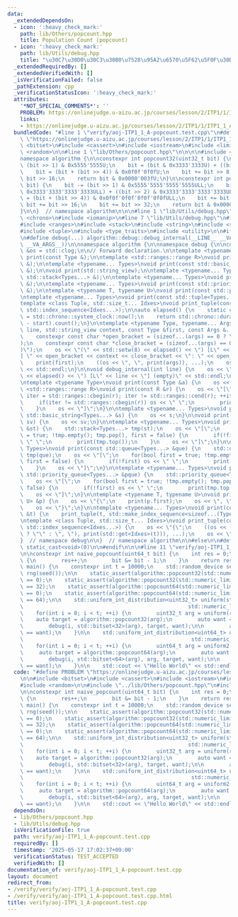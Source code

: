 ```yaml
---
data:
  _extendedDependsOn:
  - icon: ':heavy_check_mark:'
    path: lib/Others/popcount.hpp
    title: Population Count (popcount)
  - icon: ':heavy_check_mark:'
    path: lib/Utils/debug.hpp
    title: "\u30C7\u30D0\u30C3\u30B0\u7528\u95A2\u6570\u5F62\u5F0F\u30DE\u30AF\u30ED"
  _extendedRequiredBy: []
  _extendedVerifiedWith: []
  _isVerificationFailed: false
  _pathExtension: cpp
  _verificationStatusIcon: ':heavy_check_mark:'
  attributes:
    '*NOT_SPECIAL_COMMENTS*': ''
    PROBLEM: https://onlinejudge.u-aizu.ac.jp/courses/lesson/2/ITP1/1/ITP1_1_A
    links:
    - https://onlinejudge.u-aizu.ac.jp/courses/lesson/2/ITP1/1/ITP1_1_A
  bundledCode: "#line 1 \"verify/aoj-ITP1_1_A-popcount.test.cpp\"\n#define PROBLEM\
    \ \"https://onlinejudge.u-aizu.ac.jp/courses/lesson/2/ITP1/1/ITP1_1_A\"\n\n#include\
    \ <bitset>\n#include <cassert>\n#include <iostream>\n#include <limits>\n#include\
    \ <random>\n\n#line 1 \"lib/Others/popcount.hpp\"\n\n\n\n#include <cstdint>\n\n\
    namespace algorithm {\n\nconstexpr int popcount32(uint32_t bit) {\n    bit -=\
    \ (bit >> 1) & 0x5555'5555U;\n    bit = (bit & 0x3333'3333U) + ((bit >> 2) & 0x3333'3333U);\n\
    \    bit = (bit + (bit >> 4)) & 0x0f0f'0f0fU;\n    bit += bit >> 8;\n    bit +=\
    \ bit >> 16;\n    return bit & 0x0000'003fU;\n}\n\nconstexpr int popcount64(uint64_t\
    \ bit) {\n    bit -= (bit >> 1) & 0x5555'5555'5555'5555ULL;\n    bit = (bit &\
    \ 0x3333'3333'3333'3333ULL) + ((bit >> 2) & 0x3333'3333'3333'3333ULL);\n    bit\
    \ = (bit + (bit >> 4)) & 0x0f0f'0f0f'0f0f'0f0fULL;\n    bit += bit >> 8;\n   \
    \ bit += bit >> 16;\n    bit += bit >> 32;\n    return bit & 0x0000'0000'0000'007fULL;\n\
    }\n\n}  // namespace algorithm\n\n\n#line 1 \"lib/Utils/debug.hpp\"\n\n\n\n#include\
    \ <chrono>\n#include <iomanip>\n#line 7 \"lib/Utils/debug.hpp\"\n#include <queue>\n\
    #include <ranges>\n#include <stack>\n#include <string>\n#include <string_view>\n\
    #include <tuple>\n#include <type_traits>\n#include <utility>\n\n#ifdef DEBUG\n\
    \n#define debug(...) algorithm::debug::debug_internal(__LINE__ __VA_OPT__(, #__VA_ARGS__,\
    \ __VA_ARGS__))\n\nnamespace algorithm {\n\nnamespace debug {\n\nconstexpr std::ostream\
    \ &os = std::clog;\n\n// Forward declaration.\n\ntemplate <typename Type>\nvoid\
    \ print(const Type &);\n\ntemplate <std::ranges::range R>\nvoid print(const R\
    \ &);\n\ntemplate <typename... Types>\nvoid print(const std::basic_string<Types...>\
    \ &);\n\nvoid print(std::string_view);\n\ntemplate <typename... Types>\nvoid print(const\
    \ std::stack<Types...> &);\n\ntemplate <typename... Types>\nvoid print(const std::queue<Types...>\
    \ &);\n\ntemplate <typename... Types>\nvoid print(const std::priority_queue<Types...>\
    \ &);\n\ntemplate <typename T, typename U>\nvoid print(const std::pair<T, U> &);\n\
    \ntemplate <typename... Types>\nvoid print(const std::tuple<Types...> &);\n\n\
    template <class Tuple, std::size_t... Idxes>\nvoid print_tuple(const Tuple &,\
    \ std::index_sequence<Idxes...>);\n\nauto elapsed() {\n    static const auto start\
    \ = std::chrono::system_clock::now();\n    return std::chrono::duration_cast<std::chrono::microseconds>(std::chrono::system_clock::now()\
    \ - start).count();\n}\n\ntemplate <typename Type, typename... Args>\nvoid debug_internal(int\
    \ line, std::string_view context, const Type &first, const Args &...args) {\n\
    \    constexpr const char *open_bracket = (sizeof...(args) == 0 ? \"\" : \"(\"\
    );\n    constexpr const char *close_bracket = (sizeof...(args) == 0 ? \"\" : \"\
    )\");\n    os << \"(\" << std::setw(8) << elapsed() << \") [L\" << line << \"\
    ] \" << open_bracket << context << close_bracket << \": \" << open_bracket;\n\
    \    print(first);\n    ((os << \", \", print(args)), ...);\n    os << close_bracket\
    \ << std::endl;\n}\n\nvoid debug_internal(int line) {\n    os << \"(\" << std::setw(8)\
    \ << elapsed() << \") [L\" << line << \"] (empty)\" << std::endl;\n}\n\n// Implementation.\n\
    \ntemplate <typename Type>\nvoid print(const Type &a) {\n    os << a;\n}\n\ntemplate\
    \ <std::ranges::range R>\nvoid print(const R &r) {\n    os << \"[\";\n    for(auto\
    \ iter = std::ranges::cbegin(r); iter != std::ranges::cend(r); ++iter) {\n   \
    \     if(iter != std::ranges::cbegin(r)) os << \" \";\n        print(*iter);\n\
    \    }\n    os << \"]\";\n}\n\ntemplate <typename... Types>\nvoid print(const\
    \ std::basic_string<Types...> &s) {\n    os << s;\n}\n\nvoid print(std::string_view\
    \ sv) {\n    os << sv;\n}\n\ntemplate <typename... Types>\nvoid print(const std::stack<Types...>\
    \ &st) {\n    std::stack<Types...> tmp(st);\n    os << \"[\";\n    for(bool first\
    \ = true; !tmp.empty(); tmp.pop(), first = false) {\n        if(!first) os <<\
    \ \" \";\n        print(tmp.top());\n    }\n    os << \"]\";\n}\n\ntemplate <typename...\
    \ Types>\nvoid print(const std::queue<Types...> &que) {\n    std::queue<Types...>\
    \ tmp(que);\n    os << \"[\";\n    for(bool first = true; !tmp.empty(); tmp.pop(),\
    \ first = false) {\n        if(!first) os << \" \";\n        print(tmp.front());\n\
    \    }\n    os << \"]\";\n}\n\ntemplate <typename... Types>\nvoid print(const\
    \ std::priority_queue<Types...> &pque) {\n    std::priority_queue<Types...> tmp(pque);\n\
    \    os << \"[\";\n    for(bool first = true; !tmp.empty(); tmp.pop(), first =\
    \ false) {\n        if(!first) os << \" \";\n        print(tmp.top());\n    }\n\
    \    os << \"]\";\n}\n\ntemplate <typename T, typename U>\nvoid print(const std::pair<T,\
    \ U> &p) {\n    os << \"{\";\n    print(p.first);\n    os << \", \";\n    print(p.second);\n\
    \    os << \"}\";\n}\n\ntemplate <typename... Types>\nvoid print(const std::tuple<Types...>\
    \ &t) {\n    print_tuple(t, std::make_index_sequence<sizeof...(Types)>());\n}\n\
    \ntemplate <class Tuple, std::size_t... Idxes>\nvoid print_tuple(const Tuple &t,\
    \ std::index_sequence<Idxes...>) {\n    os << \"{\";\n    ((os << (Idxes == 0\
    \ ? \"\" : \", \"), print(std::get<Idxes>(t))), ...);\n    os << \"}\";\n}\n\n\
    }  // namespace debug\n\n}  // namespace algorithm\n\n#else\n\n#define debug(...)\
    \ static_cast<void>(0)\n\n#endif\n\n\n#line 11 \"verify/aoj-ITP1_1_A-popcount.test.cpp\"\
    \n\nconstexpr int naive_popcount(uint64_t bit) {\n    int res = 0;\n    while(bit)\
    \ {\n        res++;\n        bit &= bit - 1;\n    }\n    return res;\n}\n\nint\
    \ main() {\n    constexpr int t = 10000;\n    std::random_device seed;\n    std::mt19937_64\
    \ rng(seed());\n\n    static_assert(algorithm::popcount32(std::numeric_limits<uint32_t>::min())\
    \ == 0);\n    static_assert(algorithm::popcount32(std::numeric_limits<uint32_t>::max())\
    \ == 32);\n    static_assert(algorithm::popcount64(std::numeric_limits<uint64_t>::min())\
    \ == 0);\n    static_assert(algorithm::popcount64(std::numeric_limits<uint64_t>::max())\
    \ == 64);\n\n    std::uniform_int_distribution<uint32_t> uniform(std::numeric_limits<uint32_t>::min(),\n\
    \                                                    std::numeric_limits<uint32_t>::max());\n\
    \    for(int i = 0; i < t; ++i) {\n        uint32_t arg = uniform(rng);\n    \
    \    auto target = algorithm::popcount32(arg);\n        auto want = naive_popcount(arg);\n\
    \        debug(i, std::bitset<32>(arg), target, want);\n\n        assert(target\
    \ == want);\n    }\n\n    std::uniform_int_distribution<uint64_t> uniform2(std::numeric_limits<uint64_t>::min(),\n\
    \                                                     std::numeric_limits<uint64_t>::max());\n\
    \    for(int i = 0; i < t; ++i) {\n        uint64_t arg = uniform2(rng);\n   \
    \     auto target = algorithm::popcount64(arg);\n        auto want = naive_popcount(arg);\n\
    \        debug(i, std::bitset<64>(arg), arg, target, want);\n\n        assert(target\
    \ == want);\n    }\n\n    std::cout << \"Hello World\" << std::endl;\n}\n"
  code: "#define PROBLEM \"https://onlinejudge.u-aizu.ac.jp/courses/lesson/2/ITP1/1/ITP1_1_A\"\
    \n\n#include <bitset>\n#include <cassert>\n#include <iostream>\n#include <limits>\n\
    #include <random>\n\n#include \"../lib/Others/popcount.hpp\"\n#include \"../lib/Utils/debug.hpp\"\
    \n\nconstexpr int naive_popcount(uint64_t bit) {\n    int res = 0;\n    while(bit)\
    \ {\n        res++;\n        bit &= bit - 1;\n    }\n    return res;\n}\n\nint\
    \ main() {\n    constexpr int t = 10000;\n    std::random_device seed;\n    std::mt19937_64\
    \ rng(seed());\n\n    static_assert(algorithm::popcount32(std::numeric_limits<uint32_t>::min())\
    \ == 0);\n    static_assert(algorithm::popcount32(std::numeric_limits<uint32_t>::max())\
    \ == 32);\n    static_assert(algorithm::popcount64(std::numeric_limits<uint64_t>::min())\
    \ == 0);\n    static_assert(algorithm::popcount64(std::numeric_limits<uint64_t>::max())\
    \ == 64);\n\n    std::uniform_int_distribution<uint32_t> uniform(std::numeric_limits<uint32_t>::min(),\n\
    \                                                    std::numeric_limits<uint32_t>::max());\n\
    \    for(int i = 0; i < t; ++i) {\n        uint32_t arg = uniform(rng);\n    \
    \    auto target = algorithm::popcount32(arg);\n        auto want = naive_popcount(arg);\n\
    \        debug(i, std::bitset<32>(arg), target, want);\n\n        assert(target\
    \ == want);\n    }\n\n    std::uniform_int_distribution<uint64_t> uniform2(std::numeric_limits<uint64_t>::min(),\n\
    \                                                     std::numeric_limits<uint64_t>::max());\n\
    \    for(int i = 0; i < t; ++i) {\n        uint64_t arg = uniform2(rng);\n   \
    \     auto target = algorithm::popcount64(arg);\n        auto want = naive_popcount(arg);\n\
    \        debug(i, std::bitset<64>(arg), arg, target, want);\n\n        assert(target\
    \ == want);\n    }\n\n    std::cout << \"Hello World\" << std::endl;\n}\n"
  dependsOn:
  - lib/Others/popcount.hpp
  - lib/Utils/debug.hpp
  isVerificationFile: true
  path: verify/aoj-ITP1_1_A-popcount.test.cpp
  requiredBy: []
  timestamp: '2025-05-17 17:02:37+09:00'
  verificationStatus: TEST_ACCEPTED
  verifiedWith: []
documentation_of: verify/aoj-ITP1_1_A-popcount.test.cpp
layout: document
redirect_from:
- /verify/verify/aoj-ITP1_1_A-popcount.test.cpp
- /verify/verify/aoj-ITP1_1_A-popcount.test.cpp.html
title: verify/aoj-ITP1_1_A-popcount.test.cpp
---
```

